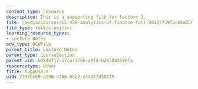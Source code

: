 ```yaml
---
content_type: resource
description: This is a supporting file for lecture 3.
file: /media/courses/15-450-analytics-of-finance-fall-2010/7397bc60a2504f668eb2e4a47fd391f9_supp03b.m
file_type: text/x-objcsrc
learning_resource_types:
- Lecture Notes
ocw_type: OCWFile
parent_title: Lecture Notes
parent_type: CourseSection
parent_uid: b0844717-3fca-1706-a0f8-b2830b3598fa
resourcetype: Other
title: supp03b.m
uid: 7397bc60-a250-4f66-8eb2-e4a47fd391f9
---
```

